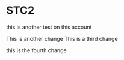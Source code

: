 # STC2
this is another test on this account

This is another change
This is a third change

this is the fourth change
